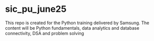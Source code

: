 # sic_pu_june25
This repo is created for the Python training delivered by Samsung. The content will be Python fundamentals, data analytics and database connectivity, DSA and problem solving 
